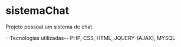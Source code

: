# sistemaChat
Projeto pessoal um sistema de chat

--Tecnologias utilizadas--
PHP,
CSS,
HTML,
JQUERY-(AJAX),
MYSQL
